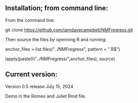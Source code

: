 ## Installation; from command line:
From the command line:

git clone https://github.com/iamdavecampbell/NMFregress.git



Then source the files by openning R and running:

anchor_files = list.files("../NMFregress", pattern = ".R$")

lapply(paste0("../NMFregress/",anchor_files), source)


## Current version:
Version 0.5 release July 15, 2024

Demo in the Romeo and Juliet Rmd file.

